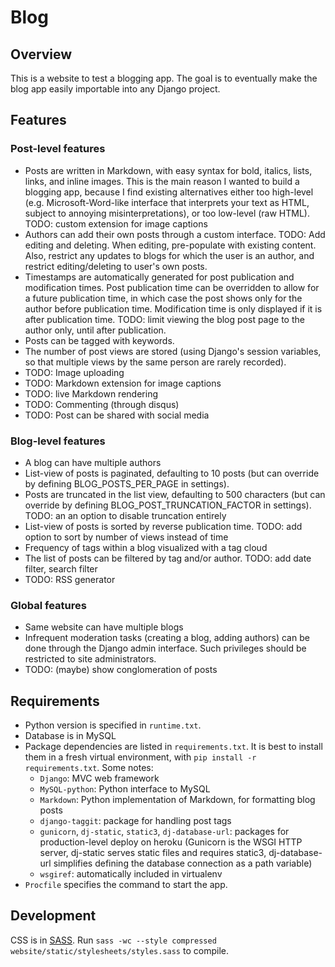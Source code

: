 # Blog


## Overview
This is a website to test a blogging app. The goal is to eventually
make the blog app easily importable into any Django project.


## Features
### Post-level features
- Posts are written in Markdown, with easy syntax for bold, italics, lists,
  links, and inline images. This is the main reason I wanted to build a
  blogging app, because I find existing alternatives either too high-level
  (e.g. Microsoft-Word-like interface that interprets your text as HTML,
  subject to annoying misinterpretations), or too low-level (raw HTML).
  TODO: custom extension for image captions
- Authors can add their own posts through a custom interface.
  TODO: Add editing and deleting. When editing, pre-populate with
  existing content. Also, restrict any updates to blogs for which the user
  is an author, and restrict editing/deleting to user's own posts.
- Timestamps are automatically generated for post publication and modification
  times. Post publication time can be overridden to allow for a future
  publication time, in which case the post shows only for the author before
  publication time.
  Modification time is only displayed if it is after publication time.
  TODO: limit viewing the blog post page to the author only, until after
  publication.
- Posts can be tagged with keywords.
- The number of post views are stored (using Django's session variables,
  so that multiple views by the same person are rarely recorded).
- TODO: Image uploading
- TODO: Markdown extension for image captions
- TODO: live Markdown rendering
- TODO: Commenting (through disqus)
- TODO: Post can be shared with social media

### Blog-level features
- A blog can have multiple authors
- List-view of posts is paginated, defaulting to 10 posts
  (but can override by defining BLOG\_POSTS\_PER\_PAGE in settings).
- Posts are truncated in the list view, defaulting to 500 characters
  (but can override by defining BLOG\_POST\_TRUNCATION\_FACTOR in settings).
  TODO: an an option to disable truncation entirely
- List-view of posts is sorted by reverse publication time.
  TODO: add option to sort by number of views instead of time
- Frequency of tags within a blog visualized with a tag cloud
- The list of posts can be filtered by tag and/or author.
  TODO: add date filter, search filter
- TODO: RSS generator

### Global features
- Same website can have multiple blogs
- Infrequent moderation tasks (creating a blog, adding authors) can be done
  through the Django admin interface. Such privileges should be restricted
  to site administrators.
- TODO: (maybe) show conglomeration of posts


## Requirements

- Python version is specified in `runtime.txt`.
- Database is in MySQL
- Package dependencies are listed in `requirements.txt`.
  It is best to install them in a fresh virtual environment,
  with `pip install -r requirements.txt`.
  Some notes:
    - `Django`: MVC web framework
    - `MySQL-python`: Python interface to MySQL
    - `Markdown`: Python implementation of Markdown, for formatting blog posts
    - `django-taggit`: package for handling post tags
    - `gunicorn`, `dj-static`, `static3`, `dj-database-url`:
      packages for production-level deploy on heroku
      (Gunicorn is the WSGI HTTP server,
      dj-static serves static files and requires static3,
      dj-database-url simplifies defining the database connection as a
      path variable)
    - `wsgiref`: automatically included in virtualenv
- `Procfile` specifies the command to start the app.


## Development
CSS is in [SASS](http://sass-lang.com/). Run
`sass -wc --style compressed website/static/stylesheets/styles.sass`
to compile.
